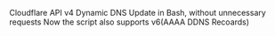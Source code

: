 Cloudflare API v4 Dynamic DNS Update in Bash, without unnecessary requests
Now the script also supports v6(AAAA DDNS Recoards)